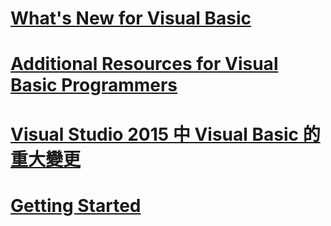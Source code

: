 # [What's New for Visual Basic](whats-new.md)
# [Additional Resources for Visual Basic Programmers](additional-resources.md)
# [Visual Studio 2015 中 Visual Basic 的重大變更](breaking-changes-in-visual-studio-2015.md)
# [Getting Started](index.md)
